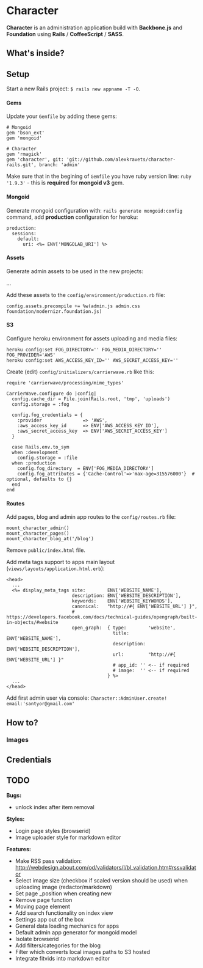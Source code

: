 # Character

**Character** is an administration application build with **Backbone.js** and **Foundation** using **Rails** / **CoffeeScript** / **SASS**.

## What's inside?


## Setup

Start a new Rails project: ```$ rails new appname -T -O```.


#### Gems

Update your ```Gemfile``` by adding these gems:

    # Mongoid
    gem 'bson_ext'
    gem 'mongoid'

    # Character
    gem 'rmagick'
    gem 'character', git: 'git://github.com/alexkravets/character-rails.git', branch: 'admin'

Make sure that in the begining of ```Gemfile``` you have ruby version line: ```ruby '1.9.3'``` - this is **required** for **mongoid v3** gem.


#### Mongoid

Generate mongoid configuration with: ```rails generate mongoid:config``` command, add **production** configuration for heroku:

    production:
      sessions:
        default:
          uri: <%= ENV['MONGOLAB_URI'] %>


#### Assets

Generate admin assets to be used in the new projects:

...

Add these assets to the ```config/environment/production.rb``` file:

    config.assets.precompile += %w(admin.js admin.css foundation/modernizr.foundation.js)






#### S3

Configure heroku environment for assets uploading and media files:

    heroku config:set FOG_DIRECTORY='' FOG_MEDIA_DIRECTORY='' FOG_PROVIDER='AWS'
    heroku config:set AWS_ACCESS_KEY_ID='' AWS_SECRET_ACCESS_KEY=''

Create (edit) ```config/initializers/carrierwave.rb``` like this:

    require 'carrierwave/processing/mime_types'

    CarrierWave.configure do |config|
      config.cache_dir = File.join(Rails.root, 'tmp', 'uploads')
      config.storage = :fog

      config.fog_credentials = {
        :provider               => 'AWS',
        :aws_access_key_id      => ENV['AWS_ACCESS_KEY_ID'],
        :aws_secret_access_key  => ENV['AWS_SECRET_ACCESS_KEY']
      }

      case Rails.env.to_sym
      when :development
        config.storage = :file
      when :production
        config.fog_directory  = ENV['FOG_MEDIA_DIRECTORY']
        config.fog_attributes = {'Cache-Control'=>'max-age=315576000'}  # optional, defaults to {}
      end
    end





#### Routes

Add pages, blog and admin app routes to the ```config/routes.rb``` file:

    mount_character_admin()
    mount_character_pages()
    mount_character_blog_at('/blog')

Remove ```public/index.html``` file.


Add meta tags support to apps main layout (```views/layouts/application.html.erb```): 

    <head>
      ...
      <%= display_meta_tags site:        ENV['WEBSITE_NAME'],
                            description: ENV['WEBSITE_DESCRIPTION'],
                            keywords:    ENV['WEBSITE_KEYWORDS'],
                            canonical:   "http://#{ ENV['WEBSITE_URL'] }",
                            # https://developers.facebook.com/docs/technical-guides/opengraph/built-in-objects/#website
                            open_graph:  { type:        'website',
                                           title:       ENV['WEBSITE_NAME'],
                                           description: ENV['WEBSITE_DESCRIPTION'],
                                           url:         "http://#{ ENV['WEBSITE_URL'] }"
                                           # app_id: '' <-- if required
                                           # image:  '' <-- if required
                                         } %>
      ...
    </head>

Add first admin user via console: ```Character::AdminUser.create! email:'santyor@gmail.com'``` 









## How to?

### Images

## Credentials


## TODO

**Bugs:**
 - unlock index after item removal

**Styles:**
 - Login page styles (browserid)
 - Image uploader style for markdown editor

**Features:**
 - Make RSS pass validation: http://webdesign.about.com/od/validators/l/bl_validation.htm#rssvalidator
 - Select image size (checkbox if scaled version should be used) when uploading image (redactor/markdown)
 - Set page _position when creating new
 - Remove page function
 - Moving page element
 - Add search functionality on index view
 - Settings app out of the box
 - General data loading mechanics for apps
 - Default admin app generator for mongoid model
 - Isolate browserid
 - Add filters/categories for the blog
 - Filter which converts local images paths to S3 hosted
 - Integrate fitvids into markdown editor


